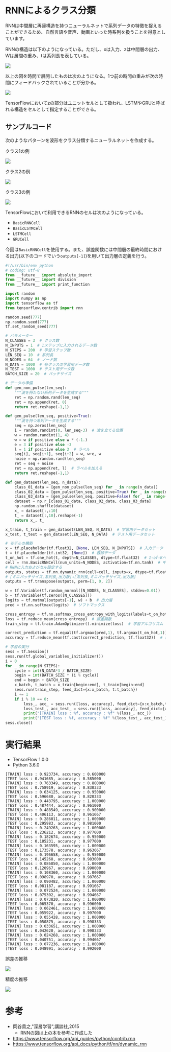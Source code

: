 # RNNによるクラス分類

RNNは中間層に再帰構造を持つニューラルネットで系列データの特徴を捉えることができるため、自然言語や音声、動画といった時系列を扱うことを得意としています。

RNNの構造は以下のようになっている。ただし、xは入力、zは中間層の出力、Wは層間の重み、tは系列長を表している。

![](/img/rnn_basic_01.png)

以上の図を時間で展開したものは次のようになる。1つ前の時間の重みが次の時間にフィードバックされていることが分かる。

![](/img/rnn_basic_02.png)

TensorFlowにおいてzの部分はユニットセルとして扱われ、LSTMやGRUと呼ばれる構造をセルとして指定することができる。

## サンプルコード

次のようなパターンを波形をクラス分類するニューラルネットを作成する。

クラス1の例

![](/img/rnn_basic_05.png)

クラス2の例

![](/img/rnn_basic_06.png)

クラス3の例

![](/img/rnn_basic_07.png)

TensorFlowにおいて利用できるRNNのセルは次のようになっている。
* `BasicRNNCell`
* `BasicLSTMCell`
* `LSTMCell`
* `GRUCell`

今回は`BasicRNNCell`を使用する。また、誤差関数には中間層の最終時間における出力(以下のコードでいう`outputs[-1]`)を用いて出力層の定義を行う。

```python
#!/usr/bin/env python
# coding: utf-8
from __future__ import absolute_import
from __future__ import division
from __future__ import print_function

import random
import numpy as np
import tensorflow as tf
from tensorflow.contrib import rnn

random.seed(777)
np.random.seed(777)
tf.set_random_seed(777)

# パラメーター
N_CLASSES = 3  # クラス数
N_INPUTS = 1  # 1ステップに入力されるデータ数
N_STEPS = 200  # 学習ステップ数
LEN_SEQ = 10  # 系列長
N_NODES = 64  # ノード数
N_DATA = 1000  # 各クラスの学習用データ数
N_TEST = 1000  # テスト用データ数
BATCH_SIZE = 20  # バッチサイズ

# データの準備
def gen_non_pulse(len_seq):
    """波を持たない系列データを生成する"""
    ret = np.random.rand(len_seq)
    ret = np.append(ret, 0)
    return ret.reshape(-1,1)

def gen_pulse(len_seq, positive=True):
    """波を持つ系列データを生成する"""
    seq = np.zeros(len_seq)
    i = random.randint(0, len_seq-3)  # 波を立てる位置
    w = random.randint(1, 4)
    w = w if positive else w * (-1.)
    e = 3 if positive else -3
    l = 1 if positive else 2  # ラベル
    seq[i], seq[i+1], seq[i+2] = w, w+e, w
    noise = np.random.rand(len_seq)
    ret = seq + noise
    ret = np.append(ret, l)  # ラベルを加える
    return ret.reshape(-1,1)

def gen_dataset(len_seq, n_data):
    class_01_data = [gen_non_pulse(len_seq) for _ in range(n_data)]
    class_02_data = [gen_pulse(len_seq, positive=True) for _ in range(n_data)]
    class_03_data = [gen_pulse(len_seq, positive=False) for _ in range(n_data)]
    dataset = np.r_[class_01_data, class_02_data, class_03_data]
    np.random.shuffle(dataset)
    x_ = dataset[:,:10]
    t_ = dataset[:,10].reshape(-1)
    return x_, t_

x_train, t_train = gen_dataset(LEN_SEQ, N_DATA)  # 学習用データセット
x_test, t_test = gen_dataset(LEN_SEQ, N_DATA)  # テスト用データセット

# モデルの構築
x = tf.placeholder(tf.float32, [None, LEN_SEQ, N_INPUTS])  # 入力データ
t = tf.placeholder(tf.int32, [None])  # 教師データ
t_on_hot = tf.one_hot(t, depth=N_CLASSES, dtype=tf.float32)  # 1-of-Kベクトル
cell = rnn.BasicRNNCell(num_units=N_NODES, activation=tf.nn.tanh)  # 中間層のセル
# RNNに入力およびセル設定する
outputs, states = tf.nn.dynamic_rnn(cell=cell, inputs=x, dtype=tf.float32, time_major=False)
# [ミニバッチサイズ,系列長,出力数]→[系列長,ミニバッチサイズ,出力数]
outputs = tf.transpose(outputs, perm=[1, 0, 2])

w = tf.Variable(tf.random_normal([N_NODES, N_CLASSES], stddev=0.01))
b = tf.Variable(tf.zeros([N_CLASSES]))
logits = tf.matmul(outputs[-1], w) + b  # 出力層
pred = tf.nn.softmax(logits)  # ソフトマックス

cross_entropy = tf.nn.softmax_cross_entropy_with_logits(labels=t_on_hot, logits=logits)
loss = tf.reduce_mean(cross_entropy)  # 誤差関数
train_step = tf.train.AdamOptimizer().minimize(loss)  # 学習アルゴリズム

correct_prediction = tf.equal(tf.argmax(pred,1), tf.argmax(t_on_hot,1))
accuracy = tf.reduce_mean(tf.cast(correct_prediction, tf.float32))  # 精度

# 学習の実行
sess = tf.Session()
sess.run(tf.global_variables_initializer())
i = 0
for _ in range(N_STEPS):
    cycle = int(N_DATA*3 / BATCH_SIZE)
    begin = int(BATCH_SIZE * (i % cycle))
    end = begin + BATCH_SIZE
    x_batch, t_batch = x_train[begin:end], t_train[begin:end]
    sess.run(train_step, feed_dict={x:x_batch, t:t_batch})
    i += 1
    if i % 10 == 0:
        loss_, acc_ = sess.run([loss, accuracy], feed_dict={x:x_batch,t:t_batch})
        loss_test_, acc_test_ = sess.run([loss, accuracy], feed_dict={x:x_test,t:t_test})
        print("[TRAIN] loss : %f, accuracy : %f" %(loss_, acc_))
        print("[TEST loss : %f, accuracy : %f" %(loss_test_, acc_test_))
sess.close()
```

# 実行結果

* TensorFlow 1.0.0
* Python 3.6.0

```
[TRAIN] loss : 0.923734, accuracy : 0.600000
[TEST loss : 0.941685, accuracy : 0.585000
[TRAIN] loss : 0.763349, accuracy : 0.800000
[TEST loss : 0.758919, accuracy : 0.830333
[TRAIN] loss : 0.634125, accuracy : 0.950000
[TEST loss : 0.596680, accuracy : 0.820333
[TRAIN] loss : 0.443795, accuracy : 1.000000
[TEST loss : 0.487444, accuracy : 0.961000
[TRAIN] loss : 0.488549, accuracy : 0.900000
[TEST loss : 0.406113, accuracy : 0.961667
[TRAIN] loss : 0.286011, accuracy : 1.000000
[TEST loss : 0.295983, accuracy : 0.981000
[TRAIN] loss : 0.249263, accuracy : 1.000000
[TEST loss : 0.236212, accuracy : 0.977000
[TRAIN] loss : 0.182674, accuracy : 0.950000
[TEST loss : 0.185231, accuracy : 0.977000
[TRAIN] loss : 0.163595, accuracy : 1.000000
[TEST loss : 0.173578, accuracy : 0.963667
[TRAIN] loss : 0.196658, accuracy : 0.950000
[TEST loss : 0.145268, accuracy : 0.983000
[TRAIN] loss : 0.086850, accuracy : 1.000000
[TEST loss : 0.120967, accuracy : 0.990000
[TRAIN] loss : 0.108360, accuracy : 1.000000
[TEST loss : 0.098970, accuracy : 0.987667
[TRAIN] loss : 0.090482, accuracy : 1.000000
[TEST loss : 0.081187, accuracy : 0.991667
[TRAIN] loss : 0.072524, accuracy : 1.000000
[TEST loss : 0.075302, accuracy : 0.994667
[TRAIN] loss : 0.073820, accuracy : 1.000000
[TEST loss : 0.065370, accuracy : 0.996000
[TRAIN] loss : 0.062461, accuracy : 1.000000
[TEST loss : 0.055922, accuracy : 0.997000
[TRAIN] loss : 0.055428, accuracy : 1.000000
[TEST loss : 0.050875, accuracy : 0.998333
[TRAIN] loss : 0.033651, accuracy : 1.000000
[TEST loss : 0.042620, accuracy : 0.998333
[TRAIN] loss : 0.024268, accuracy : 1.000000
[TEST loss : 0.040751, accuracy : 0.994667
[TRAIN] loss : 0.077236, accuracy : 1.000000
[TEST loss : 0.048991, accuracy : 0.992000
```

誤差の推移

![](/img/rnn_basic_03.png)

精度の推移

![](/img/rnn_basic_04.png)

# 参考

* 岡谷貴之,"深層学習",講談社,2015
    * RNNの図は上の本を参考に作成した
* https://www.tensorflow.org/api_guides/python/contrib.rnn
* https://www.tensorflow.org/api_docs/python/tf/nn/dynamic_rnn